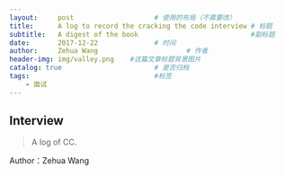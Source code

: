 ```yaml
---
layout:     post                    # 使用的布局（不需要改）
title:      A log to record the cracking the code interview # 标题 
subtitle:   A digest of the book                            #副标题
date:       2017-12-22              # 时间
author:     Zehua Wang                      # 作者
header-img: img/valley.png    #这篇文章标题背景图片
catalog: true                       # 是否归档
tags:                               #标签
    - 面试
---
```


## Interview
>A log of CC.



Author：Zehua Wang
